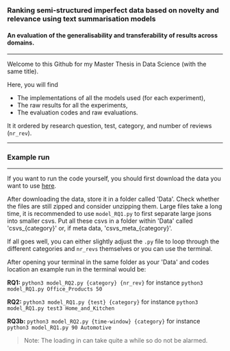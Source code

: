 ### Ranking semi-structured imperfect data based on novelty and relevance using text summarisation models
#### An evaluation of the generalisability and transferability of results across domains.
---

Welcome to this Github for my Master Thesis in Data Science (with the same title). 

Here, you will find 
- The implementations of all the models used (for each experiment),
- The raw results for all the experiments,
- The evaluation codes and raw evaluations.

It it ordered by research question, test, category, and number of reviews (`nr_rev`).

---

### Example run
___

If you want to run the code yourself, you should first download the data you want to use [here](http://deepyeti.ucsd.edu/jianmo/amazon/). 

After downloading the data, store it in a folder called 'Data'. Check whether the files are still zipped and consider unzipping them. Large files take a long time, it is recommended to use `model_RQ1.py` to first separate large jsons into smaller csvs. Put all these csvs in a folder within 'Data' called 'csvs_{category}' or, if meta data, 'csvs_meta_{category}'.

If all goes well, you can either slightly adjust the `.py` file to loop through the different categories and `nr_revs` themselves or you can use the terminal. 

After opening your terminal in the same folder as your 'Data' and codes location an example run in the terminal would be:

**RQ1:** `python3 model_RQ2.py {category} {nr_rev}` for instance `python3 model_RQ1.py Office_Products 50`

**RQ2:** `python3 model_RQ1.py {test} {category}` for instance `python3 model_RQ1.py test3 Home_and_Kitchen`

**RQ3b:** `python3 model_RQ2.py {time-window} {category}` for instance `python3 model_RQ1.py 90 Automotive`

> Note: The loading in can take quite a while so do not be alarmed.
